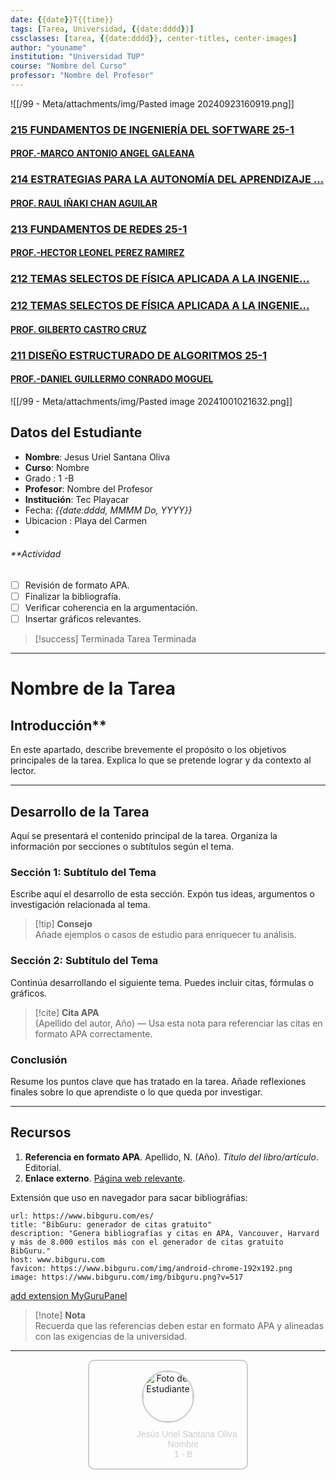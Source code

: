 ```yaml
---
date: {{date}}T{{time}}
tags: [Tarea, Universidad, {{date:dddd}}]
cssclasses: [tarea, {{date:dddd}}, center-titles, center-images]
author: "youname"
institution: "Universidad TUP"
course: "Nombre del Curso"
professor: "Nombre del Profesor"
---
```


![[/99 - Meta/attachments/img/Pasted image 20240923160919.png]]

### [215 FUNDAMENTOS DE INGENIERÍA DEL SOFTWARE 25-1](https://moodle.tecplayacar.edu.mx/course/view.php?id=6032 "215 FUNDAMENTOS DE INGENIERÍA DEL SOFTWARE 25-1")
#### [PROF.-MARCO ANTONIO ANGEL GALEANA](https://moodle.tecplayacar.edu.mx/user/view.php?id=8662&course=6032)


### [214 ESTRATEGIAS PARA LA AUTONOMÍA DEL APRENDIZAJE ...](https://moodle.tecplayacar.edu.mx/course/view.php?id=6031 "214 ESTRATEGIAS PARA LA AUTONOMÍA DEL APRENDIZAJE 25-1")
#### [PROF. RAUL IÑAKI CHAN AGUILAR](https://moodle.tecplayacar.edu.mx/user/view.php?id=4869&course=6031)


### [213 FUNDAMENTOS DE REDES 25-1](https://moodle.tecplayacar.edu.mx/course/view.php?id=6030 "213 FUNDAMENTOS DE REDES 25-1")
#### [PROF.-HECTOR LEONEL PEREZ RAMIREZ](https://moodle.tecplayacar.edu.mx/user/view.php?id=9023&course=6030)


### [212 TEMAS SELECTOS DE FÍSICA APLICADA A LA INGENIE...](https://moodle.tecplayacar.edu.mx/course/view.php?id=6028 "212 TEMAS SELECTOS DE FÍSICA APLICADA A LA INGENIERÍA 25-1")


### [212 TEMAS SELECTOS DE FÍSICA APLICADA A LA INGENIE...](https://moodle.tecplayacar.edu.mx/course/view.php?id=6028 "212 TEMAS SELECTOS DE FÍSICA APLICADA A LA INGENIERÍA 25-1")

#### [PROF. GILBERTO CASTRO CRUZ](https://moodle.tecplayacar.edu.mx/user/view.php?id=5713&course=6028)

### [211 DISEÑO ESTRUCTURADO DE ALGORITMOS 25-1](https://moodle.tecplayacar.edu.mx/course/view.php?id=6029 "211 DISEÑO ESTRUCTURADO DE ALGORITMOS 25-1")
#### [PROF.-DANIEL GUILLERMO CONRADO MOGUEL](https://moodle.tecplayacar.edu.mx/user/view.php?id=10360&course=6029)

![[/99 - Meta/attachments/img/Pasted image 20241001021632.png]]



## **Datos del Estudiante**

- **Nombre**: Jesus Uriel Santana Oliva
- **Curso**: Nombre 
- Grado : 1 -B
- **Profesor**: Nombre del Profesor
- **Institución**: Tec Playacar
- Fecha: _{{date:dddd, MMMM Do, YYYY}}_
- Ubicacion : Playa del Carmen
- 
###### **Actividad
- [ ] Revisión de formato APA.
- [ ] Finalizar la bibliografía.
- [ ] Verificar coherencia en la argumentación.
- [ ] Insertar gráficos relevantes.

> [!success] Terminada
> Tarea Terminada
> 

---
# **Nombre de la Tarea**

##  Introducción**

En este apartado, describe brevemente el propósito o los objetivos principales de la tarea. Explica lo que se pretende lograr y da contexto al lector.

---

## **Desarrollo de la Tarea**

Aquí se presentará el contenido principal de la tarea. Organiza la información por secciones o subtítulos según el tema.

### **Sección 1: Subtítulo del Tema**

Escribe aquí el desarrollo de esta sección. Expón tus ideas, argumentos o investigación relacionada al tema.

> [!tip] **Consejo**  
> Añade ejemplos o casos de estudio para enriquecer tu análisis.

### **Sección 2: Subtítulo del Tema**

Continúa desarrollando el siguiente tema. Puedes incluir citas, fórmulas o gráficos.

> [!cite] **Cita APA**  
> (Apellido del autor, Año) — Usa esta nota para referenciar las citas en formato APA correctamente.

### **Conclusión**

Resume los puntos clave que has tratado en la tarea. Añade reflexiones finales sobre lo que aprendiste o lo que queda por investigar.

---

## **Recursos**

1. **Referencia en formato APA**. Apellido, N. (Año). _Título del libro/artículo_. Editorial.
2. **Enlace externo**. [Página web relevante](https://example.com).

Extensión que uso en navegador para sacar bibliográfias:

```cardlink
url: https://www.bibguru.com/es/
title: "BibGuru: generador de citas gratuito"
description: "Genera bibliografías y citas en APA, Vancouver, Harvard y más de 8.000 estilos más con el generador de citas gratuito BibGuru."
host: www.bibguru.com
favicon: https://www.bibguru.com/img/android-chrome-192x192.png
image: https://www.bibguru.com/img/bibguru.png?v=517
```

[add extension MyGuru](https://chromewebstore.google.com/detail/bibguru-free-citation-gen/locfkepdjehnijbhbhalhlbpcjlngiil)[Panel](https://app.bibguru.com/p/59f89441-dd25-43bb-93d2-62927e18d5a5#google_vignette)


> [!note] **Nota**  
> Recuerda que las referencias deben estar en formato APA y alineadas con las exigencias de la universidad.

---
<center>
  <div style="display: inline-block; padding: 15px; border: 2px solid #ccc; border-radius: 10px; background: transparent; box-shadow: 0 0 15px rgba(255,255,255,0.3); text-align: center; transition: transform 0.3s, box-shadow 0.3s;">
    <img src="https://avatars.githubusercontent.com/u/47199647?v=4" alt="Foto del Estudiante" style="width: 80px; height: 80px; border-radius: 50%; margin-bottom: 10px; border: 2px solid #ccc; transition: transform 0.3s;">
    <div style="font-family: Arial, sans-serif; color: #ccc;">
      <strong style="color: #fff;">Alumno:</strong> Jesús Uriel Santana Oliva<br>
      <strong style="color: #fff;">Curso:</strong> Nombre<br>
      <strong style="color: #fff;">Grado:</strong> 1 - B
    </div>
  </div>
</center>

<br>